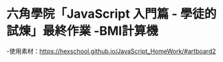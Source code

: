 # 六角學院「JavaScript 入門篇 - 學徒的試煉」最終作業 -BMI計算機

-使用素材：https://hexschool.github.io/JavaScript_HomeWork/#artboard2
